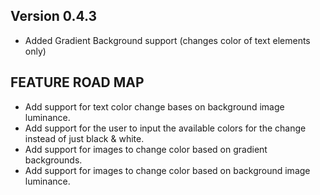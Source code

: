 ## Version 0.4.3

- Added Gradient Background support (changes color of text elements only)



## FEATURE ROAD MAP
- Add support for text color change bases on background image luminance.
- Add support for the user to input the available colors for the change instead of just black & white.
- Add support for images to change color based on gradient backgrounds.
- Add support for images to change color based on background image luminance. 

